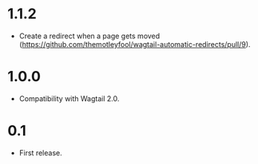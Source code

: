 # 1.1.2

- Create a redirect when a page gets moved (https://github.com/themotleyfool/wagtail-automatic-redirects/pull/9).

# 1.0.0

- Compatibility with Wagtail 2.0.

# 0.1

- First release.
